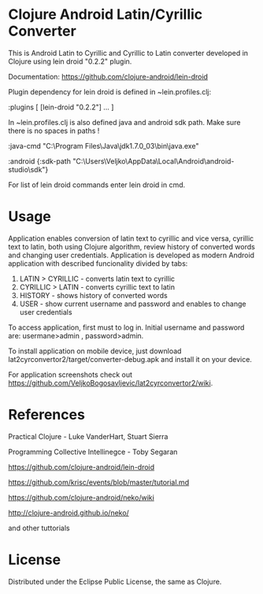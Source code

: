 Clojure Android Latin/Cyrillic Converter
=================



This is Android Latin to Cyrillic and Cyrillic to Latin converter developed in Clojure using lein droid "0.2.2" plugin.

Documentation: https://github.com/clojure-android/lein-droid

Plugin dependency for lein droid is defined in ~lein.profiles.clj:

:plugins [
            [lein-droid "0.2.2"]
            ...
            ]

In ~lein.profiles.clj is also defined java and android sdk path. Make sure there is no spaces in paths !

:java-cmd "C:\\Program Files\\Java\\jdk1.7.0_03\\bin\\java.exe"

:android {:sdk-path "C:\\Users\\Veljko\\AppData\\Local\\Android\\android-studio\\sdk"}

For list of lein droid commands enter lein droid in cmd.

Usage
=================

Application enables conversion of latin text to cyrillic and vice versa, cyrillic text to latin, both using Clojure algorithm, review history of converted words and changing user credentials. Application is developed as modern Android application with described funcionality divided by tabs:


1. LATIN > CYRILLIC - converts latin text to cyrillic
2. CYRILLIC > LATIN - converts cyrillic text to latin
3. HISTORY - shows history of converted words
4. USER - show current username and password and enables to change user credentials

To access application, first must to log in. Initial username and password are: usermane>admin , password>admin.

To install application on mobile device, just download lat2cyrconvertor2/target/converter-debug.apk and install it on your device.

For application screenshots check out https://github.com/VeljkoBogosavljevic/lat2cyrconvertor2/wiki. 

References
=================
Practical Clojure - Luke VanderHart, Stuart Sierra

Programming Collective Intellinegce - Toby Segaran

https://github.com/clojure-android/lein-droid

https://github.com/krisc/events/blob/master/tutorial.md

https://github.com/clojure-android/neko/wiki

http://clojure-android.github.io/neko/

and other tuttorials

License
=================
Distributed under the Eclipse Public License, the same as Clojure.
